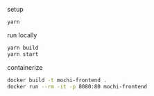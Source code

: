 setup

```bash
yarn
```

run locally

```bash
yarn build
yarn start
```

containerize

```bash
docker build -t mochi-frontend .
docker run --rm -it -p 8080:80 mochi-frontend
```
